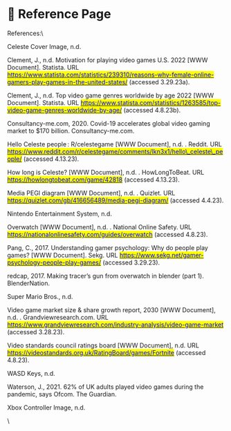 # 📖 Reference Page

References:\



Celeste Cover Image, n.d.

Clement, J., n.d. Motivation for playing video games U.S. 2022 \[WWW Document]. Statista. URL [<mark style="color:blue;">https://www.statista.com/statistics/239310/reasons-why-female-online-gamers-play-games-in-the-united-states/</mark>](https://www.statista.com/statistics/239310/reasons-why-female-online-gamers-play-games-in-the-united-states/) (accessed 3.29.23a).

Clement, J., n.d. Top video game genres worldwide by age 2022 \[WWW Document]. Statista. URL [<mark style="color:blue;">https://www.statista.com/statistics/1263585/top-video-game-genres-worldwide-by-age/</mark>](https://www.statista.com/statistics/1263585/top-video-game-genres-worldwide-by-age/) (accessed 4.8.23b).

Consultancy-me.com, 2020. Covid-19 accelerates global video gaming market to $170 billion. Consultancy-me.com.

Hello Celeste people : R/celestegame \[WWW Document], n.d. . Reddit. URL [<mark style="color:blue;">https://www.reddit.com/r/celestegame/comments/lkn3x1/hello\_celeste\_people/</mark>](https://www.reddit.com/r/celestegame/comments/lkn3x1/hello\_celeste\_people/) (accessed 4.13.23).

How long is Celeste? \[WWW Document], n.d. . HowLongToBeat. URL [<mark style="color:blue;">https://howlongtobeat.com/game/42818</mark>](https://howlongtobeat.com/game/42818) (accessed 4.13.23).

Media PEGI diagram \[WWW Document], n.d. . Quizlet. URL [<mark style="color:blue;">https://quizlet.com/gb/416656489/media-pegi-diagram/</mark>](https://quizlet.com/gb/416656489/media-pegi-diagram/) (accessed 4.4.23).

Nintendo Entertainment System, n.d.

Overwatch \[WWW Document], n.d. . National Online Safety. URL [<mark style="color:blue;">https://nationalonlinesafety.com/guides/overwatch</mark>](https://nationalonlinesafety.com/guides/overwatch) (accessed 4.8.23).

Pang, C., 2017. Understanding gamer psychology: Why do people play games? \[WWW Document]. Sekg. URL [<mark style="color:blue;">https://www.sekg.net/gamer-psychology-people-play-games/</mark>](https://www.sekg.net/gamer-psychology-people-play-games/) (accessed 3.29.23).

redcap, 2017. Making tracer’s gun from overwatch in blender (part 1). BlenderNation.

Super Mario Bros., n.d.

Video game market size & share growth report, 2030 \[WWW Document], n.d. . Grandviewresearch.com. URL [<mark style="color:blue;">https://www.grandviewresearch.com/industry-analysis/video-game-market</mark>](https://www.grandviewresearch.com/industry-analysis/video-game-market) (accessed 3.28.23).

Video standards council ratings board \[WWW Document], n.d. URL [<mark style="color:blue;">https://videostandards.org.uk/RatingBoard/games/Fortnite</mark>](https://videostandards.org.uk/RatingBoard/games/Fortnite) (accessed 4.8.23).

WASD Keys, n.d.

Waterson, J., 2021. 62% of UK adults played video games during the pandemic, says Ofcom. The Guardian.

Xbox Controller Image, n.d.

\
